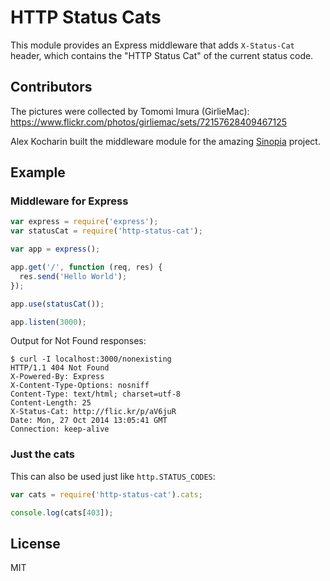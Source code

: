 # HTTP Status Cats

This module provides an Express middleware that adds `X-Status-Cat` header, which contains the "HTTP Status Cat" of the current status code.

## Contributors

The pictures were collected by Tomomi Imura (GirlieMac):
https://www.flickr.com/photos/girliemac/sets/72157628409467125

Alex Kocharin built the middleware module for the amazing [Sinopia](https://github.com/rlidwka/sinopia) project.

## Example

### Middleware for Express

```js
var express = require('express');
var statusCat = require('http-status-cat');

var app = express();

app.get('/', function (req, res) {
  res.send('Hello World');
});

app.use(statusCat());

app.listen(3000);
```

Output for Not Found responses:

```
$ curl -I localhost:3000/nonexisting
HTTP/1.1 404 Not Found
X-Powered-By: Express
X-Content-Type-Options: nosniff
Content-Type: text/html; charset=utf-8
Content-Length: 25
X-Status-Cat: http://flic.kr/p/aV6juR
Date: Mon, 27 Oct 2014 13:05:41 GMT
Connection: keep-alive
```

### Just the cats

This can also be used just like `http.STATUS_CODES`:

```js
var cats = require('http-status-cat').cats;

console.log(cats[403]);
```

## License

MIT
